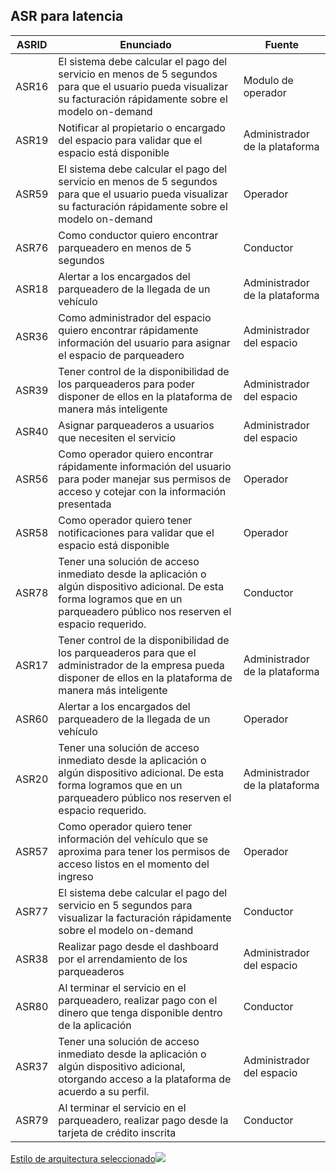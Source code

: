 ASR para latencia
-
ASRID|Enunciado|Fuente 
-|-|-
ASR16|El sistema debe calcular el pago del servicio en menos de 5 segundos para que el usuario pueda visualizar su facturación rápidamente sobre el modelo on-demand|Modulo de operador
ASR19|Notificar al propietario o encargado del espacio para validar que el espacio está disponible|Administrador de la plataforma
ASR59|El sistema debe calcular el pago del servicio en menos de 5 segundos para que el usuario pueda visualizar su facturación rápidamente sobre el modelo on-demand|Operador
ASR76|Como conductor quiero encontrar parqueadero en menos de 5 segundos|Conductor
ASR18|Alertar a los encargados del parqueadero de la llegada de un vehículo|Administrador de la plataforma
ASR36|Como administrador del espacio quiero encontrar rápidamente información del usuario para asignar el espacio de parqueadero|Administrador del espacio
ASR39|Tener control de la disponibilidad de los parqueaderos para poder disponer de ellos en la plataforma de manera más inteligente|Administrador del espacio
ASR40|Asignar parqueaderos a usuarios que necesiten el servicio|Administrador del espacio
ASR56|Como operador quiero encontrar rápidamente información del usuario para poder manejar sus permisos de acceso y cotejar con la información presentada|Operador
ASR58|Como operador quiero tener notificaciones para validar que el espacio está disponible|Operador
ASR78|Tener una solución de acceso inmediato desde la aplicación o algún dispositivo adicional. De esta forma logramos que en un parqueadero público nos reserven el espacio requerido.|Conductor
ASR17|Tener control de la disponibilidad de los parqueaderos para que el administrador de la empresa pueda disponer de ellos en la plataforma de manera más inteligente|Administrador de la plataforma
ASR60|Alertar a los encargados del parqueadero de la llegada de un vehículo|Operador
ASR20|Tener una solución de acceso inmediato desde la aplicación o algún dispositivo adicional. De esta forma logramos que en un parqueadero público nos reserven el espacio requerido.|Administrador de la plataforma
ASR57|Como operador quiero tener información del vehículo que se aproxima para tener los permisos de acceso listos en el momento del ingreso|Operador
ASR77|El sistema debe calcular el pago del servicio en 5 segundos para visualizar la facturación rápidamente sobre el modelo on-demand|Conductor
ASR38|Realizar pago desde el dashboard por el arrendamiento de los parqueaderos|Administrador del espacio
ASR80|Al terminar el servicio en el parqueadero, realizar pago con el dinero que tenga disponible dentro de la aplicación|Conductor
ASR37|Tener una solución de acceso inmediato desde la aplicación o algún dispositivo adicional, otorgando acceso a la plataforma de acuerdo a su perfil.|Administrador del espacio
ASR79|Al terminar el servicio en el parqueadero, realizar pago desde la tarjeta de crédito inscrita|Conductor

 [Estilo de arquitectura seleccionado![](https://github.com/MISO-4206/201820-Repo-Grupo-01/blob/master/Imagenes/next_arrow.png)](Estilo-de-arquitectura-seleccionado-sp1)